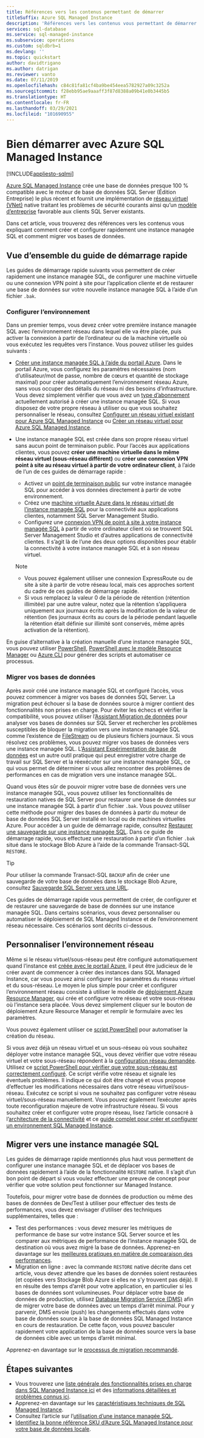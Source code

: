```yaml
---
title: Références vers les contenus permettant de démarrer
titleSuffix: Azure SQL Managed Instance
description: 'Références vers les contenus vous permettant de démarrer avec Azure SQL Managed Instance '
services: sql-database
ms.service: sql-managed-instance
ms.subservice: operations
ms.custom: sqldbrb=1
ms.devlang: ''
ms.topic: quickstart
author: davidtrigano
ms.author: datrigan
ms.reviewer: vanto
ms.date: 07/11/2019
ms.openlocfilehash: c84c81fa81cf4ba9be454eea5782927a09c3252a
ms.sourcegitcommit: f28ebb95ae9aaaff3f87d8388a09b41e0b3445b5
ms.translationtype: HT
ms.contentlocale: fr-FR
ms.lasthandoff: 03/29/2021
ms.locfileid: "101690955"
---
```

# <a name="getting-started-with-azure-sql-managed-instance"></a>Bien démarrer avec Azure SQL Managed Instance
[!INCLUDE[appliesto-sqlmi](../includes/appliesto-sqlmi.md)]

[Azure SQL Managed Instance](sql-managed-instance-paas-overview.md) crée une base de données presque 100 % compatible avec le moteur de base de données SQL Server (Édition Entreprise) le plus récent et fournit une implémentation de [réseau virtuel (VNet)](../../virtual-network/virtual-networks-overview.md) native traitant les problèmes de sécurité courants ainsi qu’un [modèle d’entreprise](https://azure.microsoft.com/pricing/details/sql-database/) favorable aux clients SQL Server existants.

Dans cet article, vous trouverez des références vers les contenus vous expliquant comment créer et configurer rapidement une instance managée SQL et comment migrer vos bases de données.

## <a name="quickstart-overview"></a>Vue d’ensemble du guide de démarrage rapide

Les guides de démarrage rapide suivants vous permettent de créer rapidement une instance managée SQL, de configurer une machine virtuelle ou une connexion VPN point à site pour l’application cliente et de restaurer une base de données sur votre nouvelle instance managée SQL à l’aide d’un fichier `.bak`.

### <a name="configure-environment"></a>Configurer l’environnement

Dans un premier temps, vous devez créer votre première instance managée SQL avec l’environnement réseau dans lequel elle va être placée, puis activer la connexion à partir de l’ordinateur ou de la machine virtuelle où vous exécutez les requêtes vers l’instance. Vous pouvez utiliser les guides suivants :

- [Créer une instance managée SQL à l’aide du portail Azure](instance-create-quickstart.md). Dans le portail Azure, vous configurez les paramètres nécessaires (nom d’utilisateur/mot de passe, nombre de cœurs et quantité de stockage maximal) pour créer automatiquement l’environnement réseau Azure, sans vous occuper des détails du réseau ni des besoins d’infrastructure. Vous devez simplement vérifier que vous avez un [type d’abonnement](resource-limits.md#supported-subscription-types) actuellement autorisé à créer une instance managée SQL. Si vous disposez de votre propre réseau à utiliser ou que vous souhaitez personnaliser le réseau, consultez [Configurer un réseau virtuel existant pour Azure SQL Managed Instance](vnet-existing-add-subnet.md) ou [Créer un réseau virtuel pour Azure SQL Managed Instance](virtual-network-subnet-create-arm-template.md).
- Une instance managée SQL est créée dans son propre réseau virtuel sans aucun point de terminaison public. Pour l’accès aux applications clientes, vous pouvez **créer une machine virtuelle dans le même réseau virtuel (sous-réseau différent)** ou **créer une connexion VPN point à site au réseau virtuel à partir de votre ordinateur client**, à l’aide de l’un de ces guides de démarrage rapide :
  - Activez un [point de terminaison public](public-endpoint-configure.md) sur votre instance managée SQL pour accéder à vos données directement à partir de votre environnement.
  - Créez une [machine virtuelle Azure dans le réseau virtuel de l’instance managée SQL](connect-vm-instance-configure.md) pour la connectivité aux applications clientes, notamment SQL Server Management Studio.
  - Configurez une [connexion VPN de point à site à votre instance managée SQL](point-to-site-p2s-configure.md) à partir de votre ordinateur client où se trouvent SQL Server Management Studio et d’autres applications de connectivité clientes. Il s’agit là de l’une des deux options disponibles pour établir la connectivité à votre instance managée SQL et à son réseau virtuel.

  > [!NOTE]
  > - Vous pouvez également utiliser une connexion ExpressRoute ou de site à site à partir de votre réseau local, mais ces approches sortent du cadre de ces guides de démarrage rapide.
  > - Si vous remplacez la valeur 0 de la période de rétention (rétention illimitée) par une autre valeur, notez que la rétention s’appliquera uniquement aux journaux écrits après la modification de la valeur de rétention (les journaux écrits au cours de la période pendant laquelle la rétention était définie sur illimité sont conservés, même après activation de la rétention).

En guise d’alternative à la création manuelle d’une instance managée SQL, vous pouvez utiliser [PowerShell](scripts/create-configure-managed-instance-powershell.md), [PowerShell avec le modèle Resource Manager](./create-template-quickstart.md) ou [Azure CLI](/cli/azure/sql/mi#az-sql-mi-create) pour générer des scripts et automatiser ce processus.

### <a name="migrate-your-databases"></a>Migrer vos bases de données

Après avoir créé une instance managée SQL et configuré l’accès, vous pouvez commencer à migrer vos bases de données SQL Server. La migration peut échouer si la base de données source à migrer contient des fonctionnalités non prises en charge. Pour éviter les échecs et vérifier la compatibilité, vous pouvez utiliser l’[Assistant Migration de données](https://www.microsoft.com/download/details.aspx?id=53595) pour analyser vos bases de données sur SQL Server et rechercher les problèmes susceptibles de bloquer la migration vers une instance managée SQL comme l’existence de [FileStream](/sql/relational-databases/blob/filestream-sql-server) ou de plusieurs fichiers journaux. Si vous résolvez ces problèmes, vous pouvez migrer vos bases de données vers une instance managée SQL. L’[Assistant Expérimentation de base de données](/sql/dea/database-experimentation-assistant-overview) est un autre outil pratique qui peut enregistrer votre charge de travail sur SQL Server et la réexécuter sur une instance managée SQL, ce qui vous permet de déterminer si vous allez rencontrer des problèmes de performances en cas de migration vers une instance managée SQL.

Quand vous êtes sûr de pouvoir migrer votre base de données vers une instance managée SQL, vous pouvez utiliser les fonctionnalités de restauration natives de SQL Server pour restaurer une base de données sur une instance managée SQL à partir d’un fichier `.bak`. Vous pouvez utiliser cette méthode pour migrer des bases de données à partir du moteur de base de données SQL Server installé en local ou de machines virtuelles Azure. Pour accéder à un guide de démarrage rapide, consultez [Restaurer une sauvegarde sur une instance managée SQL](restore-sample-database-quickstart.md). Dans ce guide de démarrage rapide, vous effectuez une restauration à partir d’un fichier `.bak` situé dans le stockage Blob Azure à l’aide de la commande Transact-SQL `RESTORE`.

> [!TIP]
> Pour utiliser la commande Transact-SQL `BACKUP` afin de créer une sauvegarde de votre base de données dans le stockage Blob Azure, consultez [Sauvegarde SQL Server vers une URL](/sql/relational-databases/backup-restore/sql-server-backup-to-url).

Ces guides de démarrage rapide vous permettent de créer, de configurer et de restaurer une sauvegarde de base de données sur une instance managée SQL. Dans certains scénarios, vous devez personnaliser ou automatiser le déploiement de SQL Managed Instance et de l’environnement réseau nécessaire. Ces scénarios sont décrits ci-dessous.

## <a name="customize-network-environment"></a>Personnaliser l’environnement réseau

Même si le réseau virtuel/sous-réseau peut être configuré automatiquement quand l’instance est [créée avec le portail Azure](instance-create-quickstart.md), il peut être judicieux de le créer avant de commencer à créer des instances dans SQL Managed Instance, car vous pouvez ainsi configurer les paramètres du réseau virtuel et du sous-réseau. Le moyen le plus simple pour créer et configurer l’environnement réseau consiste à utiliser le modèle de [déploiement Azure Resource Manager](virtual-network-subnet-create-arm-template.md), qui crée et configure votre réseau et votre sous-réseau où l’instance sera placée. Vous devez simplement cliquer sur le bouton de déploiement Azure Resource Manager et remplir le formulaire avec les paramètres.

Vous pouvez également utiliser ce [script PowerShell](https://www.powershellmagazine.com/2018/07/23/configuring-azure-environment-to-set-up-azure-sql-database-managed-instance-preview/) pour automatiser la création du réseau.

Si vous avez déjà un réseau virtuel et un sous-réseau où vous souhaitez déployer votre instance managée SQL, vous devez vérifier que votre réseau virtuel et votre sous-réseau répondent à la [configuration réseau demandée](connectivity-architecture-overview.md#network-requirements). Utilisez ce [script PowerShell pour vérifier que votre sous-réseau est correctement configuré](vnet-existing-add-subnet.md). Ce script vérifie votre réseau et signale les éventuels problèmes. Il indique ce qui doit être changé et vous propose d’effectuer les modifications nécessaires dans votre réseau virtuel/sous-réseau. Exécutez ce script si vous ne souhaitez pas configurer votre réseau virtuel/sous-réseau manuellement. Vous pouvez également l’exécuter après toute reconfiguration majeure de votre infrastructure réseau. Si vous souhaitez créer et configurer votre propre réseau, lisez l’article consacré à l’[architecture de la connectivité](connectivity-architecture-overview.md) et ce [guide complet pour créer et configurer un environnement SQL Managed Instance](https://medium.com/azure-sqldb-managed-instance/the-ultimate-guide-for-creating-and-configuring-azure-sql-managed-instance-environment-91ff58c0be01).

## <a name="migrate-to-a-sql-managed-instance"></a>Migrer vers une instance managée SQL

Les guides de démarrage rapide mentionnés plus haut vous permettent de configurer une instance managée SQL et de déplacer vos bases de données rapidement à l’aide de la fonctionnalité `RESTORE` native. Il s’agit d’un bon point de départ si vous voulez effectuer une preuve de concept pour vérifier que votre solution peut fonctionner sur Managed Instance.

Toutefois, pour migrer votre base de données de production ou même des bases de données de Dev/Test à utiliser pour effectuer des tests de performances, vous devez envisager d’utiliser des techniques supplémentaires, telles que :

- Test des performances : vous devez mesurer les métriques de performance de base sur votre instance SQL Server source et les comparer aux métriques de performance de l’instance managée SQL de destination où vous avez migré la base de données. Apprenez-en davantage sur les [meilleures pratiques en matière de comparaison des performances](https://techcommunity.microsoft.com/t5/Azure-SQL-Database/The-best-practices-for-performance-comparison-between-Azure-SQL/ba-p/683210).
- Migration en ligne : avec la commande `RESTORE` native décrite dans cet article, vous devez attendre que les bases de données soient restaurées (et copiées vers Stockage Blob Azure si elles ne s’y trouvent pas déjà). Il en résulte des temps d’arrêt pour votre application, en particulier si les bases de données sont volumineuses. Pour déplacer votre base de données de production, utilisez [Database Migration Service (DMS)](../../dms/tutorial-sql-server-to-managed-instance.md?toc=%2fazure%2fsql-database%2ftoc.json) afin de migrer votre base de données avec un temps d’arrêt minimal. Pour y parvenir, DMS envoie (push) les changements effectués dans votre base de données source à la base de données SQL Managed Instance en cours de restauration. De cette façon, vous pouvez basculer rapidement votre application de la base de données source vers la base de données cible avec un temps d’arrêt minimal.

Apprenez-en davantage sur le [processus de migration recommandé](migrate-to-instance-from-sql-server.md).

## <a name="next-steps"></a>Étapes suivantes

- Vous trouverez une [liste générale des fonctionnalités prises en charge dans SQL Managed Instance ici](../database/features-comparison.md) et des [informations détaillées et problèmes connus ici](transact-sql-tsql-differences-sql-server.md).
- Apprenez-en davantage sur les [caractéristiques techniques de SQL Managed Instance](resource-limits.md#service-tier-characteristics).
- Consultez l’article sur l’[utilisation d’une instance managée SQL](how-to-content-reference-guide.md).
- [Identifiez la bonne référence SKU d’Azure SQL Managed Instance pour votre base de données locale](/sql/dma/dma-sku-recommend-sql-db/).